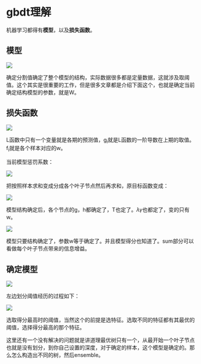 # gbdt理解
机器学习都得有**模型**，以及**损失函数**。
## 模型
![](/home/martin/Documents/1.png)

确定分割值确定了整个模型的结构，实际数据很多都是定量数据，这就涉及取阈值。这个其实是很重要的工作，但是很多文章都是介绍下面这个，也就是确定当前确定结构模型的参数，就是W。
## 损失函数
![](/home/martin/Documents/2.png)

L函数中只有一个变量就是各期的预测值，g<sub>i</sub>就是L函数的一阶导数在上期的取值。f<sub>i</sub>就是各个样本对应的w。

当前模型惩罚系数：

![](http://www.52cs.org/wp-content/uploads/2015/04/10.png)

把按照样本求和变成分成各个叶子节点然后再求和，原目标函数变成：

![](http://www.52cs.org/wp-content/uploads/2015/04/a.png)

模型结构确定后，各个节点的g，h都确定了，T也定了。$\lambda\gamma$也都定了，变的只有w。

![](/home/martin/Downloads/Firefox_Screenshot_2017-09-18T16-22-15.673Z.png)

模型只要结构确定了，参数w等于确定了。并且模型得分也知道了。sum部分可以看做每个叶子节点带来的信息增益。
## 确定模型
![](http://www.52cs.org/wp-content/uploads/2015/04/14.png)

左边划分阈值经历的过程如下：

![](http://www.52cs.org/wp-content/uploads/2015/04/image1.png)

选取得分最高时的阈值，当然这个的前提是选特征。选取不同的特征都有其最优的阈值，选择得分最高的那个特征。

这里还有一个没有解决的问题就是讲道理最优树只有一个，从最开始一个叶子节点也就是没有划分，到你自己设置的深度，对于确定的样本，这个模型是确定的。那么怎么构造出不同的树，然后ensemble。
